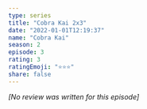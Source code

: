 ```yaml
---
type: series
title: "Cobra Kai 2x3"
date: "2022-01-01T12:19:37"
name: "Cobra Kai"
season: 2
episode: 3
rating: 3
ratingEmoji: "⭐️⭐️⭐️"
share: false
---
```


*[No review was written for this episode]*
